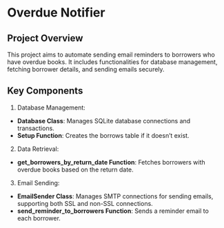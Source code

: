 # Overdue Notifier

## Project Overview

This project aims to automate sending email reminders to borrowers who have overdue books. It includes functionalities for database management, fetching borrower details, and sending emails securely.

## Key Components

1. Database Management:

* __Database Class__: Manages SQLite database connections and transactions.
* __Setup Function__: Creates the borrows table if it doesn’t exist.

2. Data Retrieval:

* __get_borrowers_by_return_date Function__: Fetches borrowers with overdue books based on the return date.

3. Email Sending:

* __EmailSender Class__: Manages SMTP connections for sending emails, supporting both SSL and non-SSL connections.
* __send_reminder_to_borrowers Function__: Sends a reminder email to each borrower.
